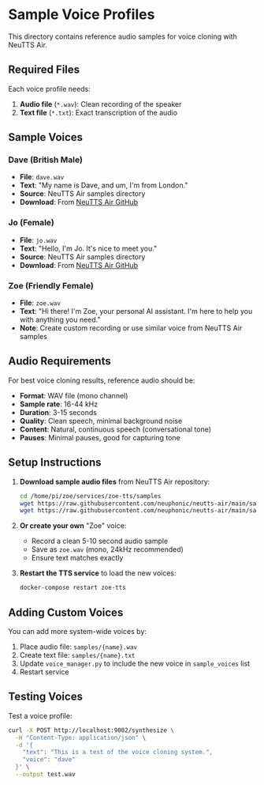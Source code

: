 # Sample Voice Profiles

This directory contains reference audio samples for voice cloning with NeuTTS Air.

## Required Files

Each voice profile needs:
1. **Audio file** (`*.wav`): Clean recording of the speaker
2. **Text file** (`*.txt`): Exact transcription of the audio

## Sample Voices

### Dave (British Male)
- **File**: `dave.wav`
- **Text**: "My name is Dave, and um, I'm from London."
- **Source**: NeuTTS Air samples directory
- **Download**: From [NeuTTS Air GitHub](https://github.com/neuphonic/neutts-air/tree/main/samples)

### Jo (Female)
- **File**: `jo.wav`
- **Text**: "Hello, I'm Jo. It's nice to meet you."
- **Source**: NeuTTS Air samples directory
- **Download**: From [NeuTTS Air GitHub](https://github.com/neuphonic/neutts-air/tree/main/samples)

### Zoe (Friendly Female)
- **File**: `zoe.wav`
- **Text**: "Hi there! I'm Zoe, your personal AI assistant. I'm here to help you with anything you need."
- **Note**: Create custom recording or use similar voice from NeuTTS Air samples

## Audio Requirements

For best voice cloning results, reference audio should be:

- **Format**: WAV file (mono channel)
- **Sample rate**: 16-44 kHz
- **Duration**: 3-15 seconds
- **Quality**: Clean speech, minimal background noise
- **Content**: Natural, continuous speech (conversational tone)
- **Pauses**: Minimal pauses, good for capturing tone

## Setup Instructions

1. **Download sample audio files** from NeuTTS Air repository:
   ```bash
   cd /home/pi/zoe/services/zoe-tts/samples
   wget https://raw.githubusercontent.com/neuphonic/neutts-air/main/samples/dave.wav
   wget https://raw.githubusercontent.com/neuphonic/neutts-air/main/samples/jo.wav
   ```

2. **Or create your own** "Zoe" voice:
   - Record a clean 5-10 second audio sample
   - Save as `zoe.wav` (mono, 24kHz recommended)
   - Ensure text matches exactly

3. **Restart the TTS service** to load the new voices:
   ```bash
   docker-compose restart zoe-tts
   ```

## Adding Custom Voices

You can add more system-wide voices by:

1. Place audio file: `samples/{name}.wav`
2. Create text file: `samples/{name}.txt`
3. Update `voice_manager.py` to include the new voice in `sample_voices` list
4. Restart service

## Testing Voices

Test a voice profile:

```bash
curl -X POST http://localhost:9002/synthesize \
  -H "Content-Type: application/json" \
  -d '{
    "text": "This is a test of the voice cloning system.",
    "voice": "dave"
  }' \
  --output test.wav
```












